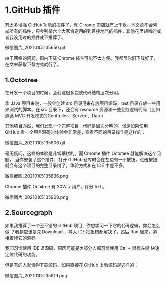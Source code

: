 # 1.GitHub 插件

有太多增强 GitHub 功能的插件了，就 Chrome 商店就有上千款。本文章不会列举所有的插件，只会列举六个大家肯定用的到且接地气的插件，其他花里胡哨的或者我没用过的插件就不推荐了。

微信图片_20210105135650.gif

由于网络的问题，国内下载 Chrome 插件可能不太方便。我都帮你们下载好了，在文末获取下载方式就行了。

## 1.Octotree

在开发一个项目的时候，会创建很多包使代码结构层次分明。

拿 Java 项目来说，一般会创建 src 目录用来存放项目源码，test 目录存放一些用来测试的脚本。在 src 目录下，还会有 resource 资源和一些业务逻辑代码（比如遵循 MVC 开发模式的Controller、Service、Dao ）

其他项目亦然，我们发现一个完整项目，代码是层次分明的，但是如果使用 GitHub 看一个项目源码时体验会非常差，查看不同的目录操作是这样的：

微信图片_20210105135806.gif

毫无疑问，这样的体验是非常糟糕的。而 Chrome 插件 Octotree 就能解决这个问题， 当你安装了这个插件，打开 GitHub 仓库时会在左边有一个按钮，点击按钮就会有这个项目的完整目录树了，体验方式和在 IDE 中差不多。

微信截图_20210105135836.png

Chrome 插件 Octotree 有 30W + 用户，评分 5.0 。

微信图片_20210105135900.png

## 2.Sourcegraph  
如果我推荐了一个还不错的 GitHub 项目，你想学习一下它的代码逻辑，你会怎么做 ？我猜应该是先 Download ，导入 IDE 把报错都解决了，然后 Run 起来，紧接着读它的源码。

我们习惯使用 IDE 读源码，原因可能是大部分人都习惯使用 Ctrl + 鼠标左键 快速定位代码的功能。

但是有的人就懒得下载源码，如果直接在 GitHub 上看源码是这样的：

微信图片_20210105135919.png